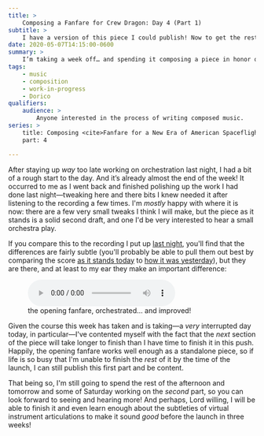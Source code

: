 ```yaml
---
title: >
    Composing a Fanfare for Crew Dragon: Day 4 (Part 1)
subtitle: >
    I have a version of this piece I could publish! Now to get the rest of it done…
date: 2020-05-07T14:15:00-0600
summary: >
    I’m taking a week off… and spending it composing a piece in honor of the upcoming SpaceX crewed test flight—a historic moment. In this post, I share the fruits of my morning, which I spent polishing yesterday’s work and tweaking it so it can stand alone.
tags:
    - music
    - composition
    - work-in-progress
    - Dorico
qualifiers:
    audience: >
        Anyone interested in the process of writing composed music.
series: >
    title: Composing <cite>Fanfare for a New Era of American Spaceflight</cite>
    part: 4

---
```


After staying up *way* too late working on orchestration last night, I had a bit of a rough start to the day. And it’s already almost the end of the week! It occurred to me as I went back and finished polishing up the work I had done last night—tweaking here and there bits I knew needed it after listening to the recording a few times. I'm *mostly* happy with where it is now: there are a few very small tweaks I think I will make, but the piece as it stands is a solid second draft, and one I'd be very interested to hear a small orchestra play.

If you compare this to the recording I put up [last night][day-3], you'll find that the differences are fairly subtle (you'll probably be able to pull them out best by comparing the score [as it stands today][score-4a] to [how it was yesterday][score-3]), but they are there, and at least to my ear they make an important difference:

<figure>
  <audio
    src="https://cdn.chriskrycho.com/file/chriskrycho-com/music/crew-dragon-2/day-4a.mp3"
    title="improved fanfare orchestration"
    controls
  ></audio>
  <figcaption>the opening fanfare, orchestrated… and improved!</figcaption>
</figure>

Given the course this week has taken and is taking—a *very* interrupted day today, in particular—I've contented myself with the fact that the *next* section of the piece will take longer to finish than I have time to finish it in this push. Happily, the opening fanfare works well enough as a standalone piece, so if life is so busy that I'm unable to finish the *rest* of it by the time of the launch, I can still publish this first part and be content.

That being so, I'm still going to spend the rest of the afternoon and tomorrow and some of Saturday working on the *second* part, so you can look forward to seeing and hearing more! And perhaps, Lord willing, I will be able to finish it and even learn enough about the subtleties of virtual instrument articulations to make it sound *good* before the launch in three weeks!



[day-3]: https://v5.chriskrycho.com/journal/crew-dragon-fanfare/day-3/
[score-4a]: https://cdn.chriskrycho.com/file/chriskrycho-com/music/crew-dragon-2/day-4a.pdf
[score-3]: https://cdn.chriskrycho.com/file/chriskrycho-com/music/crew-dragon-2/day-3.pdf